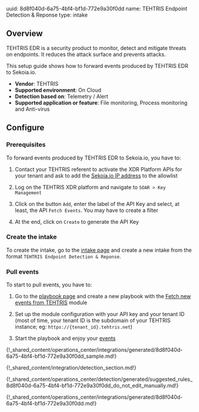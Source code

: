 uuid: 8d8f040d-6a75-4bf4-bf1d-772e9a30f0dd
name: TEHTRIS Endpoint Detection & Reponse
type: intake

## Overview

TEHTRIS EDR is a security product to monitor, detect and mitigate threats on endpoints. It reduces the attack surface and prevents attacks.

This setup guide shows how to forward events produced by TEHTRIS EDR to Sekoia.io.

- **Vendor**: TEHTRIS
- **Supported environment**: On Cloud 
- **Detection based on**: Telemetry / Alert
- **Supported application or feature**: File monitoring, Process monitoring and Anti-virus


## Configure

### Prerequisites

To forward events produced by TEHTRIS EDR to Sekoia.io, you have to:

1. Contact your TEHTRIS referent to activate the XDR Platform APIs for your tenant and ask to add the [Sekoia.io IP address](https://api.sekoia.io/outgoing-ips) to the allowlist

2. Log on the TEHTRIS XDR platform and navigate to `SOAR > Key Management`

3. Click on the button `Add`, enter the label of the API Key and select, at least, the API `Fetch Events`. You may have to create a filter

4. At the end, click on `Create` to generate the API Key

### Create the intake

To create the intake, go to the [intake page](https://app.sekoia.io/operations/intakes) and create a new intake from the format `TEHTRIS Endpoint Detection & Reponse`.

### Pull events

To start to pull events, you have to:

1. Go to the [playbook page](https://app.sekoia.io/operations/playbooks) and create a new playbook with the [Fetch new events from TEHTRIS](/integration/action_library/endpoint/tehtris/#fetch-new-events-from-tehtris) module

2. Set up the module configuration with your API key and your tenant ID (most of time, your tenant ID is the subdomain of your TEHTRIS instance; eg: `https://{tenant_id}.tehtris.net`)

3. Start the playbook and enjoy your [events](https://app.sekoia.io/operations/events)

{!_shared_content/operations_center/integrations/generated/8d8f040d-6a75-4bf4-bf1d-772e9a30f0dd_sample.md!}

{!_shared_content/integration/detection_section.md!}

{!_shared_content/operations_center/detection/generated/suggested_rules_8d8f040d-6a75-4bf4-bf1d-772e9a30f0dd_do_not_edit_manually.md!}

{!_shared_content/operations_center/integrations/generated/8d8f040d-6a75-4bf4-bf1d-772e9a30f0dd.md!}